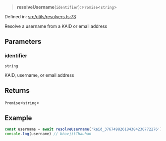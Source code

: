 > **resolveUsername**(`identifier`): `Promise`\<`string`\>

Defined in: [src/utils/resolvers.ts:73](https://github.com/bhavjitChauhan/khan-api/blob/67d30ab4498111952301bcaddbef9a132bf75105/src/utils/resolvers.ts#L73)

Resolve a username from a KAID or email address

## Parameters

### identifier

`string`

KAID, username, or email address

## Returns

`Promise`\<`string`\>

## Example

```ts
const username = await resolveUsername('kaid_376749826184384230772276')
console.log(username) // bhavjitChauhan
```
